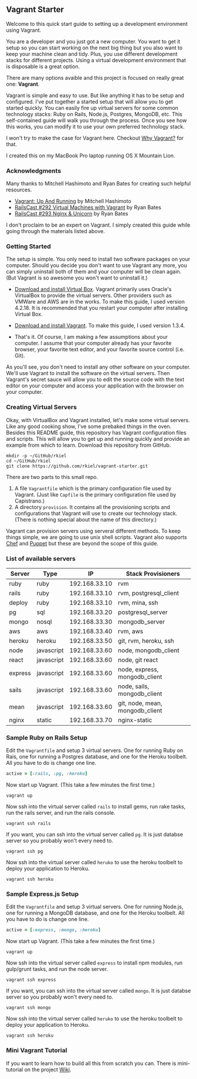 ## Vagrant Starter

Welcome to this quick start guide to setting up a development environment using Vagrant.

You are a developer and you just got a new computer.  You want to get it setup so you can start working on the next big thing but you also want to keep your machine clean and tidy.  Plus, you use different development stacks for different projects.  Using a virtual development environment that is disposable is a great option.

There are many options avaible and this project is focused on really great one:  **Vagrant**.

Vagrant is simple and easy to use.  But like anything it has to be setup and configured.  I've put together a started setup that will allow you to get started quickly.  You can easily fire up virtual servers for some common technology stacks:  Ruby on Rails, Node.js, Postgres, MongoDB, etc.  This self-contained guide will walk you through the process.  Once you see how this works, you can modify it to use your own preferred technology stack.

I won't try to make the case for Vagrant here.
Checkout [Why Vagrant?](http://docs.vagrantup.com/v2/why-vagrant/index.html) for that.

I created this on my MacBook Pro laptop running OS X Mountain Lion.

### Acknowledgments

Many thanks to Mitchell Hashimoto and Ryan Bates for creating such helpful resources.

* [Vagrant: Up And Running](http://www.amazon.com/Vagrant-Up-Running-Mitchell-Hashimoto/dp/1449335837/) by Mitchell Hashimoto
* [RailsCast #292 Virtual Machines with Vagrant](http://railscasts.com/episodes/292-virtual-machines-with-vagrant) by Ryan Bates
* [RailsCast #293 Nginx & Unicorn](http://railscasts.com/episodes/293-nginx-unicorn) by Ryan Bates

I don't proclaim to be an expert on Vagrant.  I simply created this guide while going through the materials listed above.

### Getting Started

The setup is simple.
You only need to install two software packages on your computer.
Should you decide you don't want to use Vagrant any more, you can simply uninstall both of them and your computer will be clean again.  (But Vagrant is so awesome you won't want to uninstall it.)

* [Download and install Virtual Box](https://www.virtualbox.org/wiki/Downloads).
Vagrant primarily uses Oracle's VirtualBox to provide the virtual servers.
Other providers such as VMWare and AWS are in the works.
To make this guide, I used version 4.2.18.
It is recommended that you restart your computer after installing Virtual Box.

* [Download and install Vagrant](http://www.vagrantup.com/downloads.html).
To make this guide, I used version 1.3.4.

* That's it.
Of course, I am making a few assumptions about your computer.
I assume that your computer already has your favorite browser,
your favorite text editor, and your favorite source control (i.e. Git).

As you'll see, you don't need to install any other software on your computer.
We'll use Vagrant to install the software on the virtual servers.
Then Vagrant's secret sauce will allow you to edit the source code with the text editor on your computer and access your
application with the browser on your computer.

### Creating Virtual Servers

Okay, with VirtualBox and Vagrant installed, let's make some virtual servers.
Like any good cooking show, I've some prebaked things in the oven.
Besides this README guide, this repository has Vagrant configuration files and scripts.
This will allow you to get up and running quickly and provide an example from which to learn.
Download this repository from GitHub.

```unix
mkdir -p ~/GitHub/rkiel
cd ~/GitHub/rkiel
git clone https://github.com/rkiel/vagrant-starter.git
```

There are two parts to this small repo.

1. A file `Vagrantfile` which is the primary configuration file used by Vagrant.
(Just like `Capfile` is the primary configuration file used by Capistrano.)
2. A directory `provision`.  It contains all the provisioning scripts and configurations that Vagrant will use to create our technology stack.  (There is nothing special about the name of this directory.)

Vagrant can provision servers using serveral different methods.
To keep things simple, we are going to use unix shell scripts.
Vagrant also supports [Chef](http://www.opscode.com/chef/) and
[Puppet](http://puppetlabs.com) but these are beyond the scope of this guide.

### List of available servers

Server | Type   | IP            | Stack Provisioners
------ | ------ | ------------- | ------------------
ruby   | ruby   | 192.168.33.10 | rvm
rails  | ruby   | 192.168.33.10 | rvm, postgresql_client
deploy | ruby   | 192.168.33.10 | rvm, mina, ssh
pg     | sql    | 192.168.33.20 | postgresql_server
mongo  | nosql  | 192.168.33.30 | mongodb_server
aws    | aws    | 192.168.33.40 | rvm, aws
heroku | heroku | 192.168.33.50 | git, rvm, heroku, ssh
node   | javascript | 192.168.33.60 | node, mongodb_client
react  | javascript | 192.168.33.60 | node, git react
express| javascript | 192.168.33.60 | node, express, mongodb_client
sails  | javascript | 192.168.33.60 | node, sails, mongodb_client
mean   | javascript | 192.168.33.60 | git, node, mean, mongodb_client
nginx  | static | 192.168.33.70 | nginx-static

### Sample Ruby on Rails Setup

Edit the `Vagrantfile` and setup 3 virtual servers.  One for running Ruby on Rais, one for running a Postgres database, and one for the Heroku toolbelt.  All you have to do is change one line.

````ruby
active = [:rails, :pg, :heroku]
````

Now start up Vagrant.  (This take a few minutes the first time.)

````unix
vagrant up
````

Now ssh into the virtual server called `rails` to install gems, run rake tasks, run the rails server, and run the rails console.

````unix
vagrant ssh rails
````

If you want, you can ssh into the virtual server called `pg`.  It is just databse server so you probably won't every need to.

````unix
vagrant ssh pg
````

Now ssh into the virtual server called `heruko` to use the heroku toolbelt to deploy your application to Heroku.

````unix
vagrant ssh heroku
````

### Sample Express.js Setup

Edit the `Vagrantfile` and setup 3 virtual servers.  One for running Node.js, one for running a MongoDB database, and one for the Heroku toolbelt.  All you have to do is change one line.

````ruby
active = [:express, :mongo, :heroku]
````

Now start up Vagrant.  (This take a few minutes the first time.)

````unix
vagrant up
````

Now ssh into the virtual server called `express` to install npm modules, run gulp/grunt tasks, and run the node server.

````unix
vagrant ssh express
````

If you want, you can ssh into the virtual server called `mongo`.  It is just databse server so you probably won't every need to.

````unix
vagrant ssh mongo
````

Now ssh into the virtual server called `heruko` to use the heroku toolbelt to deploy your application to Heroku.

````unix
vagrant ssh heroku
````

### Mini Vagrant Tutorial

If you want to learn how to build all this from scratch you can.  There is mini-tutorial on the project [Wiki](https://github.com/rkiel/vagrant-starter/wiki).


